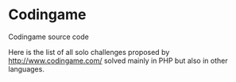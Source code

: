# Codingame
Codingame source code

Here is the list of all solo challenges proposed by http://www.codingame.com/ solved mainly in PHP but also in other languages.
